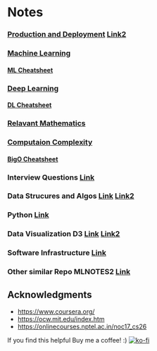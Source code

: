 #  Notes

### [Production and Deployment](https://github.com/chiphuyen/machine-learning-systems-design/blob/master/build/build1/consolidated.pdf) [Link2](https://github.com/alirezadir/Production-Level-Deep-Learning)

### [Machine Learning](./ML.md) 

#### [ML Cheatsheet](https://stanford.edu/~shervine/teaching/cs-229.html)

### [Deep Learning](./DL.md)

#### [DL Cheatsheet](https://stanford.edu/~shervine/teaching/cs-230.html)

### [Relavant Mathematics](./math.md)

### [Computaion Complexity](https://docs.google.com/document/d/e/2PACX-1vRBx4plhkQfvlhlZK_aP4aRNB3d_AxwaYqizIkJoL2iZueVO8gkxglVQGz9-8OaDVIX2kIU4NVqY8Xw/pub)

#### [BigO Cheatsheet](http://bigocheatsheet.com/)

### Interview Questions [Link](https://docs.google.com/document/d/e/2PACX-1vQOmgGOshw6Mrk20L4T5C-t5QXMQtFo-UpL5ZmvGGPlCxSVWkYig0X0i0N_QrxsflmV1oIjuX4yDX5r/pub)

### Data Strucures and Algos [Link](http://interactivepython.org/runestone/static/pythonds/index.html) [Link2](https://www.hackerrank.com/domains/data-structures)

### Python [Link](https://realpython.com/python-coding-interview-tips/)

### Data Visualization D3 [Link](https://www.youtube.com/watch?v=4e3NF8ez95w&list=PL9yYRbwpkykvOXrZumtZWbuaXWHvjD8gi) [Link2](https://github.com/curran/dataviz-course-archive)

### Software Infrastructure [Link](https://papers.nips.cc/paper/5656-hidden-technical-debt-in-machine-learning-systems.pdf)

### Other similar Repo MLNOTES2 [Link](https://github.com/johnmyleswhite/MLNotes)


## Acknowledgments

* https://www.coursera.org/
* https://ocw.mit.edu/index.htm
* https://onlinecourses.nptel.ac.in/noc17_cs26

If you find this helpful Buy me a coffee! :) 
[![ko-fi](https://www.ko-fi.com/img/githubbutton_sm.svg)](https://ko-fi.com/F1F02R7JR)
